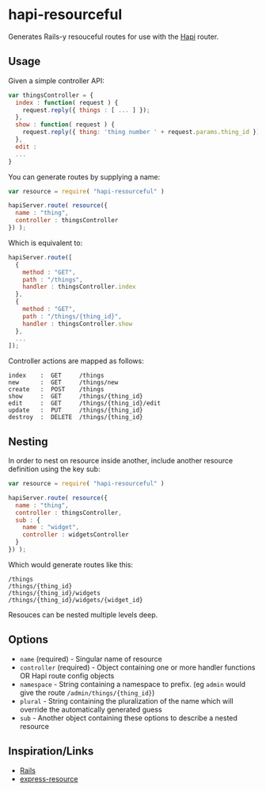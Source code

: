 hapi-resourceful
================

Generates Rails-y resouceful routes for use with the [Hapi](http://spumko.github.io/) router.

Usage
-----

Given a simple controller API:

```javascript
var thingsController = {
  index : function( request ) {
    request.reply({ things : [ ... ] });
  },
  show : function( request ) {
    request.reply({ thing: 'thing number ' + request.params.thing_id });
  },
  edit :
  ...
}
````

You can generate routes by supplying a name:

```javascript
var resource = require( "hapi-resourceful" )

hapiServer.route( resource({
  name : "thing",
  controller : thingsController
}) );
```

Which is equivalent to:

```javascript
hapiServer.route([
  {
    method : "GET",
    path : "/things",
    handler : thingsController.index
  },
  {
    method : "GET",
    path : "/things/{thing_id}",
    handler : thingsController.show
  },
  ...
]);
```

Controller actions are mapped as follows:

    index    :  GET     /things
    new      :  GET     /things/new
    create   :  POST    /things
    show     :  GET     /things/{thing_id}
    edit     :  GET     /things/{thing_id}/edit
    update   :  PUT     /things/{thing_id}
    destroy  :  DELETE  /things/{thing_id}


Nesting
-------

In order to nest on resource inside another, include another resource definition using the key sub:

```javascript
var resource = require( "hapi-resourceful" )

hapiServer.route( resource({
  name : "thing",
  controller : thingsController,
  sub : {
    name : "widget",
    controller : widgetsController
  }
}) );
```

Which would generate routes like this:

    /things
    /things/{thing_id}
    /things/{thing_id}/widgets
    /things/{thing_id}/widgets/{widget_id}

Resouces can be nested multiple levels deep.


Options
-------

  - `name` (required) - Singular name of resource
  - `controller` (required) - Object containing one or more handler functions OR Hapi route config objects
  - `namespace` - String containing a namespace to prefix. (eg `admin` would give the route `/admin/things/{thing_id}`)
  - `plural` - String containing the pluralization of the name which will override the automatically generated guess
  - `sub` - Another object containing these options to describe a nested resource


Inspiration/Links
-----------------

  - [Rails](http://guides.rubyonrails.org/routing.html)
  - [express-resource](https://github.com/visionmedia/express-resource)